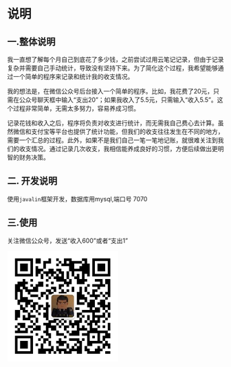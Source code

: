 # 说明
## 一.整体说明

我一直想了解每个月自己到底花了多少钱，之前尝试过用云笔记记录，但由于记录复杂并需要自己手动统计，导致没有坚持下来。为了简化这个过程，我希望能够通过一个简单的程序来记录和统计我的收支情况。

我的想法是，在微信公众号后台接入一个简单的程序。比如，我花费了20元，只需在公众号聊天框中输入“支出20”；如果我收入了5.5元，只需输入“收入5.5”。这个过程非常简单，无需太多努力，容易养成习惯。

记录花钱和收入之后，程序将负责对收支进行统计，而无需我自己费心去计算。虽然微信和支付宝等平台也提供了统计功能，但我们的收支往往发生在不同的地方，需要一个汇总的过程。此外，如果不是我们自己一笔一笔地记账，就很难关注到我们的收支情况。通过记录几次收支，我相信能养成良好的习惯，方便后续做出更明智的财务决策。

## 二. 开发说明

使用`javalin`框架开发，数据库用mysql,端口号 7070

## 三.使用

关注微信公众号，发送“收入600”或者“支出1”

![公众号二维码](images/qrcode.jpg)
